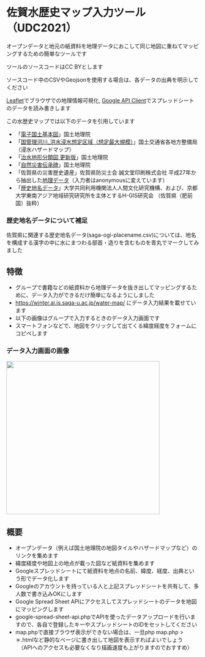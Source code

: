 # 佐賀水歴史マップ入力ツール（UDC2021）

オープンデータと地元の紙資料を地理データにおこして同じ地図に重ねてマッピングするための簡単なツールです

ツールのソースコードはCC BYとします

ソースコード中のCSVやGeojsonを使用する場合は、各データの出典を明示してください

[Leaflet](https://leafletjs.com)でブラウザでの地理情報可視化, [Google API Client](https://github.com/googleapis/google-api-ruby-client)でスプレッドシートのデータを読み書きします

この水歴史マップでは以下のデータを引用しています
- 「[電子国土基本図](https://maps.gsi.go.jp/development/ichiran.html)」国土地理院
- 「[国管理河川_洪水浸水想定区域（想定最大規模）](https://disaportal.gsi.go.jp/hazardmap/copyright/opendata.html#l2shinsuishin)」国土交通省各地方整備局（浸水ハザードマップ）
- 「[治水地形分類図 更新版](https://maps.gsi.go.jp/development/ichiran.html)」国土地理院
- 「[自然災害伝承碑](https://www.gsi.go.jp/bousaichiri/denshouhi.html)」国土地理院
- 「佐賀県の災害歴史遺産」佐賀県防災士会 誠文堂印刷株式会社 平成27年から抽出した[地理データ](https://docs.google.com/spreadsheets/d/1VPCFGAjPtlZ-VbG1cnmNBH4UURTKLKXuFp2ebWKoxck/edit#gid=0)（入力者はanonymousに変えています）
- 「[歴史地名データ](https://www.nihu.jp/ja/publication/source_map)」大学共同利用機関法人人間文化研究機構、および、京都大学東南アジア地域研究研究所を主体とするH-GIS研究会 （佐賀県（肥前国）抜粋）　

### 歴史地名データについて補足

佐賀県に関連する歴史地名データ(saga-ogi-placename.csv)については、地名を構成する漢字の中に水にまつわる部首・造りを含むものを青丸でマークしてみました


## 特徴

- グループで書籍などの紙資料から地理データを抜き出してマッピングするために、データ入力ができるだけ簡単になるようにしました
- https://winter.ai.is.saga-u.ac.jp/water-map/ にデータ入力結果を載せています
- 以下の画像はグループで入力するときのデータ入力画面です
- スマートフォンなどで、地図をクリックして出てくる緯度経度をフォームにコピペします


### データ入力画面の画像

<img src="https://user-images.githubusercontent.com/2604408/150478503-839cd712-68d6-422b-b76f-c35c033e02d2.png" width="400px">


## 概要

- オープンデータ（例えば国土地理院の地図タイルやハザードマップなど）のリンクを集めます
- 緯度経度や地図上の地点が載った図など紙資料を集めます
- Googleスプレッドシートにて紙資料を地点の名前、緯度、経度、出典という形でデータ化します
- Googleのアカウントを持っている人と上記スプレッドシートを共有して、多人数で書き込みOKにします
- Google Spread Sheet APIにアクセスしてスプレッドシートのデータを地図にマッピングします
- google-spread-sheet-api.phpでAPIを使ったデータアップロードを行いますので、各自で登録したキーやスプレッドシートのIDをセットしてください
- map.phpで直接ブラウザ表示ができない場合は、一旦php map.php > ＊.htmlなど静的なベージに書き出して地図を表示すればよいでしょう
　（APIへのアクセスも必要なくなり描画速度も上がりますのでおすすめ）
